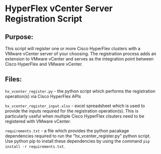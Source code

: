 # HyperFlex vCenter Server Registration Script

## Purpose:
This script will register one or more Cisco HyperFlex clusters with a VMware vCenter server of your choosing. The registration process adds an extension to VMware vCenter and serves as the integration point between Cisco HyperFlex and VMware vCenter.

## Files:
`hx_vcenter_register.py` - the python script which performs the registration operation(s) via Cisco HyperFlex APIs

`hx_vcenter_register_input.xlsx` - excel spreadsheet which is used to provide the inputs required for the registration operation(s). This is particularly useful when multiple Cisco 
HyperFlex clsuters need to be registered with VMware vCenter.

`requirements.txt` - a file which provides the python pacakage dependencies required to run the "hx_vcenter_register.py" python script. Use python pip to install these dependencies by using the command `pip install -r requirements.txt`.